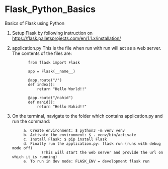 # Flask_Python_Basics
Basics of Flask using Python


1. Setup Flask by following instruction on https://flask.palletsprojects.com/en/1.1.x/installation/
2. application.py
    This is the file when run with run will act as a web server. The contents of the files are:

              from flask import Flask

              app = Flask(__name__)

              @app.route("/")
              def index():
                  return "Hello World!!"

              @app.route("/nahid")
              def nahid():
                  return "Hello Nahid!!"


3. On the terminal, navigate to the folder which contains application.py and run the command:

            a. Create environment: $ python3 -m venv venv
            b. Activate the environment: $ . venv/bin/activate
            c. Install Flask: $ pip install Flask
            d. Finally run the application.py: flask run (runs with debug mode off)
                    (This will start the web server and provide the url on which it is running)
            e. To run in dev mode: FLASK_ENV = development flask run 
